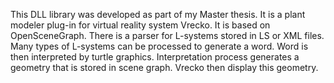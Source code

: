 This DLL library was developed as part of my Master thesis. It is a plant modeler plug-in for virtual reality system Vrecko. It is based on OpenSceneGraph. There is a parser for L-systems stored in LS or XML files. Many types of L-systems can be processed to generate a word. Word is then interpreted by turtle graphics. Interpretation process generates a geometry that is stored in scene graph. Vrecko then display this geometry.